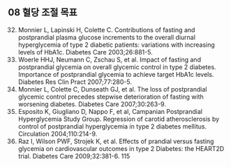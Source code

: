 ## 08 혈당 조절 목표

32. Monnier L, Lapinski H, Colette C. Contributions of fasting and postprandial plasma glucose increments to the overall diurnal hyperglycemia of type 2 diabetic patients: variations with increasing levels of HbA1c. Diabetes Care 2003;26:881-5.
33. Woerle HHJ, Neumann C, Zschau S, et al. Impact of fasting and postprandial glycemia on overall glycemic control in type 2 diabetes. Importance of postprandial glycemia to achieve target HbA1c levels. Diabetes Res Clin Pract 2007;77:280-5.
34. Monnier L, Colette C, Dunseath GJ, et al. The loss of postprandial glycemic control precedes stepwise deterioration of fasting with worsening diabetes. Diabetes Care 2007;30:263-9.
35. Esposito K, Giugliano D, Nappo F, et al, Campanian Postprandial Hyperglycemia Study Group. Regression of carotid atherosclerosis by control of postprandial hyperglycemia in type 2 diabetes mellitus. Circulation 2004;110:214-9.
36. Raz I, Wilson PWF, Strojek K, et al. Effects of prandial versus fasting glycemia on cardiovascular outcomes in type 2 Diabetes: the HEART2D trial. Diabetes Care 2009;32:381-6.
<PAGE>115